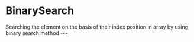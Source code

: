 # BinarySearch
Searching the element on the basis of their index position in array by using binary search method ---
